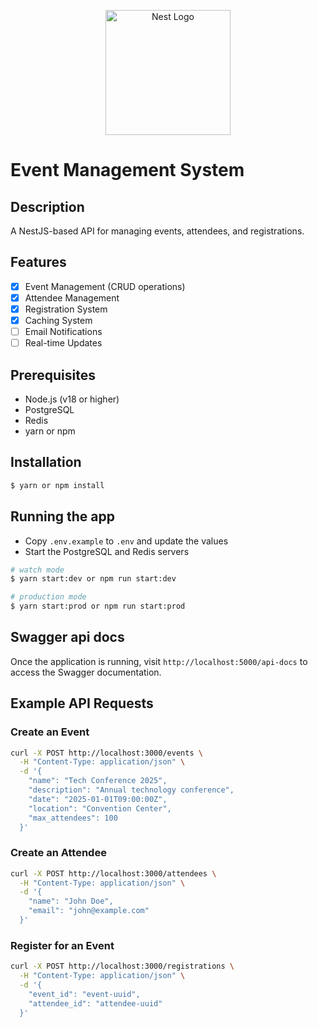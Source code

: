 <p align="center">
  <a href="http://nestjs.com/" target="blank"><img src="https://nestjs.com/img/logo-small.svg" width="200" alt="Nest Logo" /></a>
</p>

[circleci-image]: https://img.shields.io/circleci/build/github/nestjs/nest/master?token=abc123def456
[circleci-url]: https://circleci.com/gh/nestjs/nest

# Event Management System

## Description

A NestJS-based API for managing events, attendees, and registrations.

## Features

- [x] Event Management (CRUD operations)
- [x] Attendee Management
- [x] Registration System
- [x] Caching System
- [ ] Email Notifications
- [ ] Real-time Updates

## Prerequisites

- Node.js (v18 or higher)
- PostgreSQL
- Redis
- yarn or npm

## Installation

```bash
$ yarn or npm install
```

## Running the app

- Copy `.env.example` to `.env` and update the values
- Start the PostgreSQL and Redis servers

```bash
# watch mode
$ yarn start:dev or npm run start:dev

# production mode
$ yarn start:prod or npm run start:prod
```

## Swagger api docs

Once the application is running, visit `http://localhost:5000/api-docs` to access the Swagger documentation.

## Example API Requests

### Create an Event

```bash
curl -X POST http://localhost:3000/events \
  -H "Content-Type: application/json" \
  -d '{
    "name": "Tech Conference 2025",
    "description": "Annual technology conference",
    "date": "2025-01-01T09:00:00Z",
    "location": "Convention Center",
    "max_attendees": 100
  }'
```

### Create an Attendee

```bash
curl -X POST http://localhost:3000/attendees \
  -H "Content-Type: application/json" \
  -d '{
    "name": "John Doe",
    "email": "john@example.com"
  }'
```

### Register for an Event

```bash
curl -X POST http://localhost:3000/registrations \
  -H "Content-Type: application/json" \
  -d '{
    "event_id": "event-uuid",
    "attendee_id": "attendee-uuid"
  }'
```
